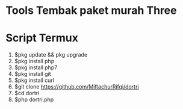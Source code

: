 # Tools Tembak paket murah Three

# Script Termux
1. $pkg update && pkg upgrade
2. $pkg install php
3. $pkg install php7
4. $pkg install git
5. $pkg install curl
6. $git clone https://github.com/MiftachurRifqi/dortri
7. $cd dortri
8. $php dortri.php

